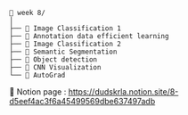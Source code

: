 ```
📂 week 8/
│ 
├── 📝 Image Classification 1
├── 📝 Annotation data efficient learning 
├── 📝 Image Classification 2
├── 📝 Semantic Segmentation
├── 📝 Object detection 
├── 📝 CNN Visualization
└── 📝 AutoGrad

```
📑 Notion page : https://dudskrla.notion.site/8-d5eef4ac3f6a45499569dbe637497adb
